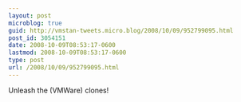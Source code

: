 ```yaml
---
layout: post
microblog: true
guid: http://vmstan-tweets.micro.blog/2008/10/09/952799095.html
post_id: 3054151
date: 2008-10-09T08:53:17-0600
lastmod: 2008-10-09T08:53:17-0600
type: post
url: /2008/10/09/952799095.html
---
```

Unleash the (VMWare) clones!
